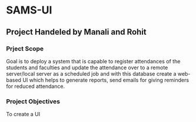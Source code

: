 # SAMS-UI 
## Project Handeled by Manali and Rohit
### Prject Scope
Goal is to deploy a system that is capable to register attendances of the
students and faculties and update the attendance over to a remote server/local
server as a scheduled job and with this database create a web-based UI which
helps to generate reports, send emails for giving reminders for reduced
attendance.
### Project Objectives
To create a UI
